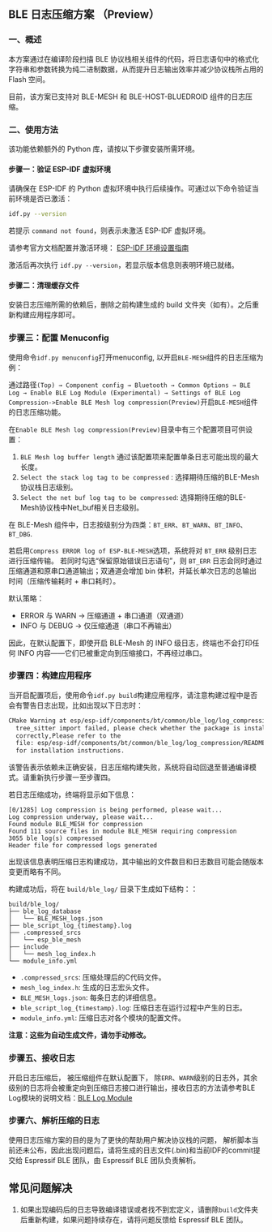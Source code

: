 ## BLE 日志压缩方案 （Preview）

### 一、概述

本方案通过在编译阶段扫描 BLE 协议栈相关组件的代码，将日志语句中的格式化字符串和参数转换为纯二进制数据，从而提升日志输出效率并减少协议栈所占用的 Flash 空间。

目前，该方案已支持对 BLE-MESH 和 BLE-HOST-BLUEDROID 组件的日志压缩。

### 二、使用方法
该功能依赖额外的 Python 库，请按以下步骤安装所需环境。

#### 步骤一：验证 ESP-IDF 虚拟环境
请确保在 ESP-IDF 的 Python 虚拟环境中执行后续操作。可通过以下命令验证当前环境是否已激活：
```bash
idf.py --version
```
若提示 `command not found`，则表示未激活 ESP-IDF 虚拟环境。

请参考官方文档配置并激活环境：
[ESP-IDF 环境设置指南](https://docs.espressif.com/projects/esp-idf/zh_CN/latest/esp32/get-started/linux-macos-setup.html#get-started-linux-macos-first-steps)

激活后再次执行 `idf.py --version`，若显示版本信息则表明环境已就绪。

#### 步骤二：清理缓存文件
安装日志压缩所需的依赖后，删除之前构建生成的 build 文件夹（如有）。之后重新构建应用程序即可。


### 步骤三：配置 Menuconfig

使用命令`idf.py menuconfig`打开menuconfig, 以开启`BLE-MESH`组件的日志压缩为例：

通过路径`(Top) → Component config → Bluetooth → Common Options → BLE Log → Enable BLE Log Module (Experimental) → Settings of BLE Log Compression->Enable BLE Mesh log compression(Preview)`开启`BLE-MESH`组件的日志压缩功能。

在`Enable BLE Mesh log compression(Preview)`目录中有三个配置项目可供设置：
1. `BLE Mesh log buffer length` 通过该配置项来配置单条日志可能出现的最大长度。
2. `Select the stack log tag to be compressed` : 选择期待压缩的BLE-Mesh协议栈日志级别。
3. `Select the net buf log tag to be compressed`: 选择期待压缩的BLE-Mesh协议栈中Net_buf相关日志级别。

在 BLE-Mesh 组件中，日志按级别分为四类：`BT_ERR`、`BT_WARN`、`BT_INFO`、`BT_DBG`.

  若启用`Compress ERROR log of ESP-BLE-MESH`选项，系统将对 `BT_ERR` 级别日志进行压缩传输。
  若同时勾选“保留原始错误日志语句”，则 `BT_ERR` 日志会同时通过压缩通道和原串口通道输出；双通道会增加 bin 体积，并延长单次日志的总输出时间（压缩传输耗时 + 串口耗时）。

默认策略：
- ERROR 与 WARN → 压缩通道 + 串口通道（双通道）
- INFO 与 DEBUG → 仅压缩通道（串口不再输出）

因此，在默认配置下，即使开启 BLE-Mesh 的 INFO 级日志，终端也不会打印任何 INFO 内容——它们已被重定向到压缩接口，不再经过串口。

### 步骤四：构建应用程序

当开启配置项后，使用命令`idf.py build`构建应用程序，请注意构建过程中是否会有警告日志出现，比如出现以下日志时：
```txt
CMake Warning at esp/esp-idf/components/bt/common/ble_log/log_compression/CMakeLists.txt:46 (message):
  tree_sitter import failed, please check whether the package is installed
  correctly,Please refer to the
  file: esp/esp-idf/components/bt/common/ble_log/log_compression/README
  for installation instructions.
```
该警告表示依赖未正确安装，日志压缩构建失败，系统将自动回退至普通编译模式。请重新执行步骤一至步骤四。

若日志压缩成功，终端将显示如下信息：
```
[0/1285] Log compression is being performed, please wait...
Log compression underway, please wait...
Found module BLE_MESH for compression
Found 111 source files in module BLE_MESH requiring compression
3055 ble log(s) compressed
Header file for compressed logs generated
```
出现该信息表明压缩日志构建成功，其中输出的文件数目和日志数目可能会随版本变更而略有不同。

构建成功后，将在 `build/ble_log/` 目录下生成如下结构：：
```
build/ble_log/
├── ble_log_database
│   └── BLE_MESH_logs.json
├── ble_script_log_{timestamp}.log
├── .compressed_srcs
│   └── esp_ble_mesh
├── include
│   └── mesh_log_index.h
└── module_info.yml
```
- `.compressed_srcs`: 压缩处理后的C代码文件。
- `mesh_log_index.h`: 生成的日志宏头文件。
- `BLE_MESH_logs.json`: 每条日志的详细信息。
- `ble_script_log_{timestamp}.log`: 压缩日志在运行过程中产生的日志。
- `module_info.yml`: 压缩日志对各个模块的配置文件。

**注意：这些为自动生成文件，请勿手动修改。**

### 步骤五、接收日志
开启日志压缩后， 被压缩组件在默认配置下， 除`ERR`、`WARN`级别的日志外，其余级别的日志将会被重定向到压缩日志接口进行输出，接收日志的方法请参考BLE Log模块的说明文档：[BLE Log Module](../../README.md)

### 步骤六、解析压缩的日志
使用日志压缩方案的目的是为了更快的帮助用户解决协议栈的问题， 解析脚本当前还未公布，因此出现问题后，请将生成的日志文件(.bin)和当前IDF的commit提交给 Espressif BLE 团队，由 Espressif BLE 团队负责解析。

## 常见问题解决
1. 如果出现编码后的日志导致编译错误或者找不到宏定义，请删除`build`文件夹后重新构建，如果问题持续存在，请将问题反馈给 Espressif BLE 团队。